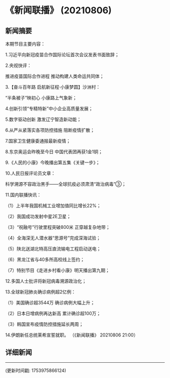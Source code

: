 # 《新闻联播》 (20210806)

## 新闻摘要

本期节目主要内容：


1.习近平向新冠疫苗合作国际论坛首次会议发表书面致辞；


2.央视快评：

推进疫苗国际合作进程 推动构建人类命运共同体；


3.【奋斗百年路 启航新征程·小康梦圆】沙洲村：

“半条被子”映初心 小康路上气象新；


4.创新引领“专精特新”中小企业高质量发展；


5.数字驱动创新 激发辽宁智造新动能；


6.从严从紧落实各项防控措施 阻断疫情扩散；


7.国家卫生健康委通报最新疫情；


8.东京奥运会昨晚至今日 中国代表团再获1金1铜；


9.《人民的小康》今晚播出第五集《关键一步》；


10.人民日报评论员文章：

科学溯源不容政治黑手——全球抗疫必须肃清“政治病毒”③；


11.国内联播快讯：


（1）上半年我国机械工业增加值同比增长22%；


（2）我国成功发射中星2E卫星；


（3）“祝融号”行驶里程突破800米 正穿越复杂地带；


（4）全海深无人潜水器“思源号”完成深海试验；


（5）陕北送湖北特高压直流输电工程启动送电；


（6）黑龙江省与40多所高校线上签约；


（7）特别节目《走进乡村看小康》明天播出第九期；


12.多国人士批评将新冠病毒溯源政治化；


13.全球新冠肺炎确诊病例超2亿例：


（1）美国确诊超3544万 确诊病例大幅上升；


（2）日本日增病例再达新高 累计确诊超100万；


（3）韩国宣布疫情防控措施延长两周；


14.伊朗新任总统莱希宣誓就职。
（《新闻联播》 20210806 21:00）

## 详细新闻

---

(更新时间戳: 1753975866124)

